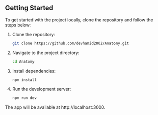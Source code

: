 ## Getting Started

To get started with the project locally, clone the repository and follow the steps below:

1. Clone the repository:
   ```bash
   git clone https://github.com/devhamid2002/Anatomy.git
   ```
2. Navigate to the project directory:
   ```bash
   cd Anatomy
   ```
3. Install dependencies:
   ```bash
   npm install
   ```
4. Run the development server:
   ```bash
   npm run dev
   ```
The app will be available at http://localhost:3000.
